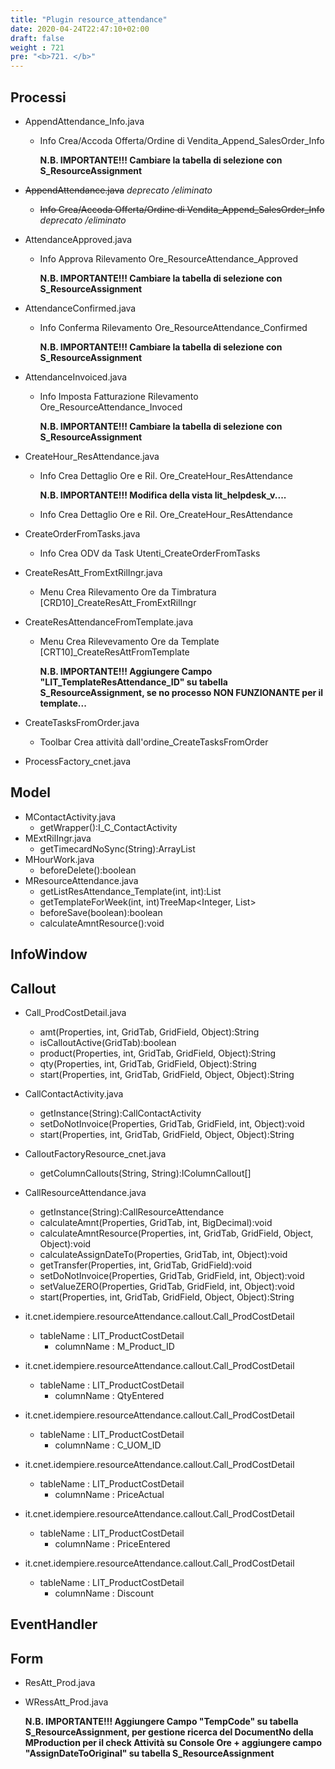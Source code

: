 ```yaml
---
title: "Plugin resource_attendance"
date: 2020-04-24T22:47:10+02:00
draft: false
weight : 721
pre: "<b>721. </b>"
---
```


## Processi
- AppendAttendance_Info.java
  
    - Info Crea/Accoda Offerta/Ordine di Vendita_Append_SalesOrder_Info 
    
      **N.B. IMPORTANTE!!! Cambiare la tabella di selezione con S_ResourceAssignment**
- ~~AppendAttendance.java~~ *deprecato /eliminato*
  
    - ~~Info Crea/Accoda Offerta/Ordine di Vendita_Append_SalesOrder_Info~~ *deprecato /eliminato*
- AttendanceApproved.java
  
    - Info Approva Rilevamento Ore_ResourceAttendance_Approved
    
      **N.B. IMPORTANTE!!! Cambiare la tabella di selezione con S_ResourceAssignment**
- AttendanceConfirmed.java
  
    - Info Conferma Rilevamento Ore_ResourceAttendance_Confirmed
    
      **N.B. IMPORTANTE!!! Cambiare la tabella di selezione con S_ResourceAssignment**
- AttendanceInvoiced.java
  
    - Info Imposta Fatturazione Rilevamento Ore_ResourceAttendance_Invoced
    
      **N.B. IMPORTANTE!!! Cambiare la tabella di selezione con S_ResourceAssignment**
- CreateHour_ResAttendance.java
    - Info Crea Dettaglio Ore e Ril. Ore_CreateHour_ResAttendance
    
      **N.B. IMPORTANTE!!! Modifica della vista lit_helpdesk_v....**
    
    - Info Crea Dettaglio Ore e Ril. Ore_CreateHour_ResAttendance
- CreateOrderFromTasks.java
  
    - Info Crea ODV da Task Utenti_CreateOrderFromTasks
- CreateResAtt_FromExtRilIngr.java
  
    - Menu Crea Rilevamento Ore da Timbratura [CRD10]_CreateResAtt_FromExtRilIngr
- CreateResAttendanceFromTemplate.java
  
    - Menu Crea Rilevevamento Ore da Template [CRT10]_CreateResAttFromTemplate
    
      **N.B. IMPORTANTE!!! Aggiungere Campo "LIT_TemplateResAttendance_ID" su tabella S_ResourceAssignment, se no processo NON FUNZIONANTE per il template...**
- CreateTasksFromOrder.java
  
    - Toolbar Crea attività dall'ordine_CreateTasksFromOrder
- ProcessFactory_cnet.java

## Model
- MContactActivity.java
    - getWrapper():I_C_ContactActivity
- MExtRilIngr.java
    - getTimecardNoSync(String):ArrayList<MExtRilIngr>
- MHourWork.java
    - beforeDelete():boolean
- MResourceAttendance.java
    - getListResAttendance_Template(int, int):List<MResourceAttendance>
    - getTemplateForWeek(int, int)TreeMap<Integer, List<MResourceAttendance>>
    - beforeSave(boolean):boolean
    - calculateAmntResource():void

## InfoWindow


## Callout
- Call_ProdCostDetail.java
    - amt(Properties, int, GridTab, GridField, Object):String
    - isCalloutActive(GridTab):boolean
    - product(Properties, int, GridTab, GridField, Object):String
    - qty(Properties, int, GridTab, GridField, Object):String
    - start(Properties, int, GridTab, GridField, Object, Object):String
- CallContactActivity.java
    - getInstance(String):CallContactActivity
    - setDoNotInvoice(Properties, GridTab, GridField, int, Object):void
    - start(Properties, int, GridTab, GridField, Object, Object):String
- CalloutFactoryResource_cnet.java
    - getColumnCallouts(String, String):IColumnCallout[]
- CallResourceAttendance.java
    - getInstance(String):CallResourceAttendance
    - calculateAmnt(Properties, GridTab, int, BigDecimal):void
    - calculateAmntResource(Properties, int, GridTab, GridField, Object, Object):void
    - calculateAssignDateTo(Properties, GridTab, int, Object):void
    - getTransfer(Properties, int, GridTab, GridField):void
    - setDoNotInvoice(Properties, GridTab, GridField, int, Object):void
    - setValueZERO(Properties, GridTab, GridField, int, Object):void
    - start(Properties, int, GridTab, GridField, Object, Object):String
    
- it.cnet.idempiere.resourceAttendance.callout.Call_ProdCostDetail
    - tableName : LIT_ProductCostDetail
        - columnName : M_Product_ID
    
- it.cnet.idempiere.resourceAttendance.callout.Call_ProdCostDetail
    - tableName : LIT_ProductCostDetail
        - columnName : QtyEntered
    
- it.cnet.idempiere.resourceAttendance.callout.Call_ProdCostDetail
    - tableName : LIT_ProductCostDetail
        - columnName : C_UOM_ID
    
- it.cnet.idempiere.resourceAttendance.callout.Call_ProdCostDetail
    - tableName : LIT_ProductCostDetail
        - columnName : PriceActual
    
- it.cnet.idempiere.resourceAttendance.callout.Call_ProdCostDetail
    - tableName : LIT_ProductCostDetail
        - columnName : PriceEntered
    
- it.cnet.idempiere.resourceAttendance.callout.Call_ProdCostDetail
    - tableName : LIT_ProductCostDetail
        - columnName : Discount

## EventHandler


## Form
- ResAtt_Prod.java

- WRessAtt_Prod.java

  **N.B. IMPORTANTE!!! Aggiungere Campo "TempCode" su tabella S_ResourceAssignment, per gestione ricerca del DocumentNo della MProduction per il check Attività su Console Ore + aggiungere campo "AssignDateToOriginal" su tabella S_ResourceAssignment**
  
